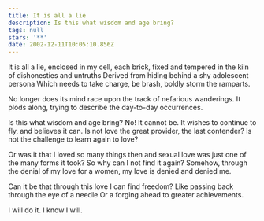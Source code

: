 ```yaml
---
title: It is all a lie
description: Is this what wisdom and age bring?
tags: null
stars: '**'
date: 2002-12-11T10:05:10.856Z
---
```


It is all a lie,
enclosed in my cell,
each brick, fixed and tempered
in the kiln of dishonesties and untruths
Derived from hiding behind
a shy adolescent persona
Which needs to take charge,
be brash,
boldly storm the ramparts.

No longer does its mind race
upon the track of
nefarious wanderings.
It plods along, trying
to describe the
day-to-day occurrences.

Is this what wisdom and age bring?
No! It cannot be.
It wishes to continue to fly, and believes it can.
Is not love the great provider, the last contender?
Is not the challenge to learn again to love?

Or was it that I loved so many things then and
sexual love was just one of the many forms it took?
So why can I not find it again?
Somehow, through the denial of my love for a women,
my love is denied and denied me.

Can it be that through this love I can find freedom?
Like passing back through the eye of a needle
Or a forging ahead to greater achievements.

I will do it.
I know I will.
